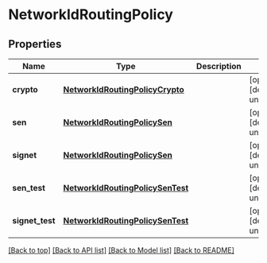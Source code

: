 # NetworkIdRoutingPolicy

## Properties

|Name | Type | Description | Notes|
|------------ | ------------- | ------------- | -------------|
|**crypto** | [**NetworkIdRoutingPolicyCrypto**](NetworkIdRoutingPolicyCrypto.md) |  | [optional] [default to undefined]|
|**sen** | [**NetworkIdRoutingPolicySen**](NetworkIdRoutingPolicySen.md) |  | [optional] [default to undefined]|
|**signet** | [**NetworkIdRoutingPolicySen**](NetworkIdRoutingPolicySen.md) |  | [optional] [default to undefined]|
|**sen_test** | [**NetworkIdRoutingPolicySenTest**](NetworkIdRoutingPolicySenTest.md) |  | [optional] [default to undefined]|
|**signet_test** | [**NetworkIdRoutingPolicySenTest**](NetworkIdRoutingPolicySenTest.md) |  | [optional] [default to undefined]|




[[Back to top]](#) [[Back to API list]](../../README.md#documentation-for-api-endpoints) [[Back to Model list]](../../README.md#documentation-for-models) [[Back to README]](../../README.md)
